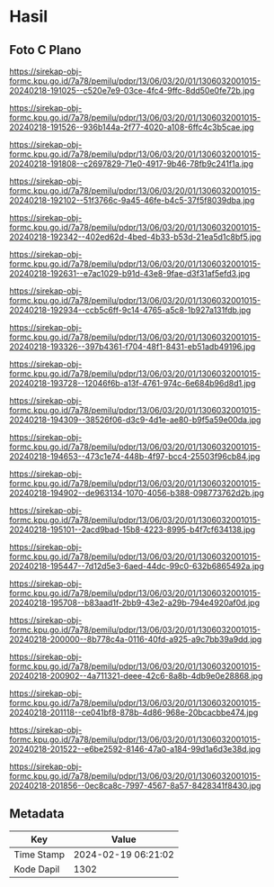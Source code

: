 # Hasil

## Foto C Plano

https://sirekap-obj-formc.kpu.go.id/7a78/pemilu/pdpr/13/06/03/20/01/1306032001015-20240218-191025--c520e7e9-03ce-4fc4-9ffc-8dd50e0fe72b.jpg

https://sirekap-obj-formc.kpu.go.id/7a78/pemilu/pdpr/13/06/03/20/01/1306032001015-20240218-191526--936b144a-2f77-4020-a108-6ffc4c3b5cae.jpg

https://sirekap-obj-formc.kpu.go.id/7a78/pemilu/pdpr/13/06/03/20/01/1306032001015-20240218-191808--c2697829-71e0-4917-9b46-78fb9c241f1a.jpg

https://sirekap-obj-formc.kpu.go.id/7a78/pemilu/pdpr/13/06/03/20/01/1306032001015-20240218-192102--51f3766c-9a45-46fe-b4c5-37f5f8039dba.jpg

https://sirekap-obj-formc.kpu.go.id/7a78/pemilu/pdpr/13/06/03/20/01/1306032001015-20240218-192342--402ed62d-4bed-4b33-b53d-21ea5d1c8bf5.jpg

https://sirekap-obj-formc.kpu.go.id/7a78/pemilu/pdpr/13/06/03/20/01/1306032001015-20240218-192631--e7ac1029-b91d-43e8-9fae-d3f31af5efd3.jpg

https://sirekap-obj-formc.kpu.go.id/7a78/pemilu/pdpr/13/06/03/20/01/1306032001015-20240218-192934--ccb5c6ff-9c14-4765-a5c8-1b927a131fdb.jpg

https://sirekap-obj-formc.kpu.go.id/7a78/pemilu/pdpr/13/06/03/20/01/1306032001015-20240218-193326--397b4361-f704-48f1-8431-eb51adb49196.jpg

https://sirekap-obj-formc.kpu.go.id/7a78/pemilu/pdpr/13/06/03/20/01/1306032001015-20240218-193728--12046f6b-a13f-4761-974c-6e684b96d8d1.jpg

https://sirekap-obj-formc.kpu.go.id/7a78/pemilu/pdpr/13/06/03/20/01/1306032001015-20240218-194309--38526f06-d3c9-4d1e-ae80-b9f5a59e00da.jpg

https://sirekap-obj-formc.kpu.go.id/7a78/pemilu/pdpr/13/06/03/20/01/1306032001015-20240218-194653--473c1e74-448b-4f97-bcc4-25503f96cb84.jpg

https://sirekap-obj-formc.kpu.go.id/7a78/pemilu/pdpr/13/06/03/20/01/1306032001015-20240218-194902--de963134-1070-4056-b388-098773762d2b.jpg

https://sirekap-obj-formc.kpu.go.id/7a78/pemilu/pdpr/13/06/03/20/01/1306032001015-20240218-195101--2acd9bad-15b8-4223-8995-b4f7cf634138.jpg

https://sirekap-obj-formc.kpu.go.id/7a78/pemilu/pdpr/13/06/03/20/01/1306032001015-20240218-195447--7d12d5e3-6aed-44dc-99c0-632b6865492a.jpg

https://sirekap-obj-formc.kpu.go.id/7a78/pemilu/pdpr/13/06/03/20/01/1306032001015-20240218-195708--b83aad1f-2bb9-43e2-a29b-794e4920af0d.jpg

https://sirekap-obj-formc.kpu.go.id/7a78/pemilu/pdpr/13/06/03/20/01/1306032001015-20240218-200000--8b778c4a-0116-40fd-a925-a9c7bb39a9dd.jpg

https://sirekap-obj-formc.kpu.go.id/7a78/pemilu/pdpr/13/06/03/20/01/1306032001015-20240218-200902--4a711321-deee-42c6-8a8b-4db9e0e28868.jpg

https://sirekap-obj-formc.kpu.go.id/7a78/pemilu/pdpr/13/06/03/20/01/1306032001015-20240218-201118--ce041bf8-878b-4d86-968e-20bcacbbe474.jpg

https://sirekap-obj-formc.kpu.go.id/7a78/pemilu/pdpr/13/06/03/20/01/1306032001015-20240218-201522--e6be2592-8146-47a0-a184-99d1a6d3e38d.jpg

https://sirekap-obj-formc.kpu.go.id/7a78/pemilu/pdpr/13/06/03/20/01/1306032001015-20240218-201856--0ec8ca8c-7997-4567-8a57-8428341f8430.jpg


## Metadata

| Key        | Value               |
| ---------- | ------------------- |
| Time Stamp | 2024-02-19 06:21:02 |
| Kode Dapil | 1302                |



